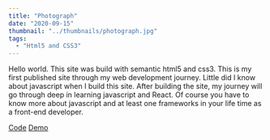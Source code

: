 ```yaml
---
title: "Photograph"
date: "2020-09-15"
thumbnail: "../thumbnails/photograph.jpg"
tags:
  - "Html5 and CSS3"
---
```


Hello world. This site was build with semantic html5 and css3. This is my first published site through my web development journey. Little did I know about javascript when I build this site. After building the site, my journey will go through deep in learning javascript and React. Of course you have to know more about javascript and at least one frameworks in your life time as a front-end developer.

<a href='https://github.com/starjardin/front-end-finals'>Code</a>
<a href='https://starjardin.github.io/front-end-finals/'>Demo</a>
